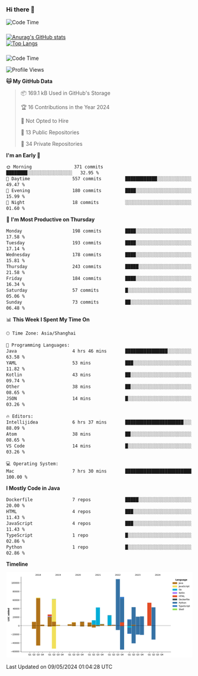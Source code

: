 ### Hi there 👋 

![Code Time](https://img.shields.io/endpoint?style=flat&url=https://codetime-api.datreks.com/badge/1061?logoColor=white%26project=%26recentMS=0%26showProject=false)

<!--
**Muyiafan/Muyiafan** is a ✨ _special_ ✨ repository because its `README.md` (this file) appears on your GitHub profile.

Here are some ideas to get you started:

- 🔭 I’m currently working on ...
- 🌱 I’m currently learning ...
- 👯 I’m looking to collaborate on ...
- 🤔 I’m looking for help with ...
- 💬 Ask me about ...
- 📫 How to reach me: ...
- 😄 Pronouns: ...
- ⚡ Fun fact: ...
-->

### 

[![Anurag's GitHub stats](https://github-readme-stats.vercel.app/api?username=Muyiafan)](https://github.com/anuraghazra/github-readme-stats)
<br>
[![Top Langs](https://github-readme-stats.vercel.app/api/top-langs/?username=Muyiafan)](https://github.com/anuraghazra/github-readme-stats)

### 

<!--START_SECTION:waka-->
![Code Time](http://img.shields.io/badge/Code%20Time-6%2C337%20hrs%201%20min-blue)

![Profile Views](http://img.shields.io/badge/Profile%20Views-0-blue)

**🐱 My GitHub Data** 

> 📦 169.1 kB Used in GitHub's Storage 
 > 
> 🏆 16 Contributions in the Year 2024
 > 
> 🚫 Not Opted to Hire
 > 
> 📜 13 Public Repositories 
 > 
> 🔑 34 Private Repositories 
 > 
**I'm an Early 🐤** 

```text
🌞 Morning                371 commits         ████████░░░░░░░░░░░░░░░░░   32.95 % 
🌆 Daytime                557 commits         ████████████░░░░░░░░░░░░░   49.47 % 
🌃 Evening                180 commits         ████░░░░░░░░░░░░░░░░░░░░░   15.99 % 
🌙 Night                  18 commits          ░░░░░░░░░░░░░░░░░░░░░░░░░   01.60 % 
```
📅 **I'm Most Productive on Thursday** 

```text
Monday                   198 commits         ████░░░░░░░░░░░░░░░░░░░░░   17.58 % 
Tuesday                  193 commits         ████░░░░░░░░░░░░░░░░░░░░░   17.14 % 
Wednesday                178 commits         ████░░░░░░░░░░░░░░░░░░░░░   15.81 % 
Thursday                 243 commits         █████░░░░░░░░░░░░░░░░░░░░   21.58 % 
Friday                   184 commits         ████░░░░░░░░░░░░░░░░░░░░░   16.34 % 
Saturday                 57 commits          █░░░░░░░░░░░░░░░░░░░░░░░░   05.06 % 
Sunday                   73 commits          ██░░░░░░░░░░░░░░░░░░░░░░░   06.48 % 
```


📊 **This Week I Spent My Time On** 

```text
🕑︎ Time Zone: Asia/Shanghai

💬 Programming Languages: 
Java                     4 hrs 46 mins       ████████████████░░░░░░░░░   63.58 % 
YAML                     53 mins             ███░░░░░░░░░░░░░░░░░░░░░░   11.82 % 
Kotlin                   43 mins             ██░░░░░░░░░░░░░░░░░░░░░░░   09.74 % 
Other                    38 mins             ██░░░░░░░░░░░░░░░░░░░░░░░   08.65 % 
JSON                     14 mins             █░░░░░░░░░░░░░░░░░░░░░░░░   03.26 % 

🔥 Editors: 
Intellijidea             6 hrs 37 mins       ██████████████████████░░░   88.09 % 
Atom                     38 mins             ██░░░░░░░░░░░░░░░░░░░░░░░   08.65 % 
VS Code                  14 mins             █░░░░░░░░░░░░░░░░░░░░░░░░   03.26 % 

💻 Operating System: 
Mac                      7 hrs 30 mins       █████████████████████████   100.00 % 
```

**I Mostly Code in Java** 

```text
Dockerfile               7 repos             █████░░░░░░░░░░░░░░░░░░░░   20.00 % 
HTML                     4 repos             ███░░░░░░░░░░░░░░░░░░░░░░   11.43 % 
JavaScript               4 repos             ███░░░░░░░░░░░░░░░░░░░░░░   11.43 % 
TypeScript               1 repo              █░░░░░░░░░░░░░░░░░░░░░░░░   02.86 % 
Python                   1 repo              █░░░░░░░░░░░░░░░░░░░░░░░░   02.86 % 
```



**Timeline**

![Lines of Code chart](https://raw.githubusercontent.com/Muyiafan/Muyiafan/main/assets/bar_graph.png)


 Last Updated on 09/05/2024 01:04:28 UTC
<!--END_SECTION:waka-->
